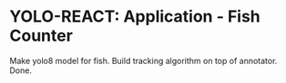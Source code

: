 # YOLO-REACT: Application - Fish Counter

Make yolo8 model for fish.
Build tracking algorithm on top of annotator.
Done.
